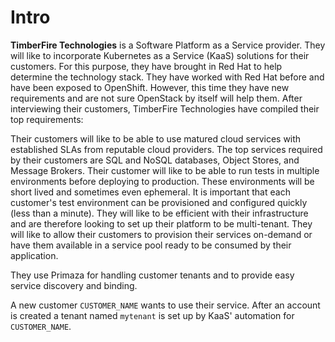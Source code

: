 # Intro

**TimberFire Technologies** is a Software Platform as a Service provider.
They will like to incorporate Kubernetes as a Service (KaaS) solutions for their customers.
For this purpose, they have brought in Red Hat to help determine the technology stack.
They have worked with Red Hat before and have been exposed to OpenShift.
However, this time they have new requirements and are not sure OpenStack by itself will help them.
After interviewing their customers, TimberFire Technologies have compiled their top requirements:

Their customers will like to be able to use matured cloud services with established SLAs from reputable cloud providers.
The top services required by their customers are SQL and NoSQL databases, Object Stores, and Message Brokers.
Their customer will like to be able to run tests in multiple environments before deploying to production.
These environments will be short lived and sometimes even ephemeral.
It is important that each customer's test environment can be provisioned and configured quickly (less than a minute).
They will like to be efficient with their infrastructure and are therefore looking to set up their platform to be multi-tenant.
They will like to allow their customers to provision their services on-demand or have them available in a service pool ready to be consumed by their application.

They use Primaza for handling customer tenants and to provide easy service discovery and binding.

A new customer `CUSTOMER_NAME` wants to use their service.
After an account is created a tenant named `mytenant` is set up by KaaS' automation for `CUSTOMER_NAME`.
